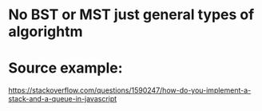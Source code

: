 # No BST or MST just general types of algorightm
# Source example:

https://stackoverflow.com/questions/1590247/how-do-you-implement-a-stack-and-a-queue-in-javascript
